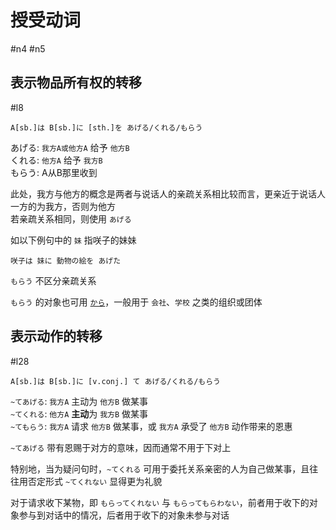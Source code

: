 # 授受动词
 #n4 #n5
## 表示物品所有权的转移  
  #l8
 
```nihongo
A[sb.]は B[sb.]に [sth.]を あげる/くれる/もらう
```

あげる: `我方A或他方A` 给予 `他方B`  
くれる: `他方A` 给予 `我方B`  
もらう: A从B那里收到  

此处，我方与他方的概念是两者与说话人的亲疏关系相比较而言，更亲近于说话人一方的为我方，否则为他方  
若亲疏关系相同，则使用 `あげる`  

如以下例句中的 `妹` 指咲子的妹妹  

```nihongo
咲子は 妹に 動物の絵を あげた
```

`もらう` 不区分亲疏关系  


`もらう` 的对象也可用 [`から`](から.md#用于提示もらう的间接宾语)，一般用于 `会社`、`学校` 之类的组织或团体
## 表示动作的转移
 #l28
 
```nihongo
A[sb.]は B[sb.]に [v.conj.] て あげる/くれる/もらう
```

`~てあげる`: `我方A` 主动为 `他方B` 做某事  
`~てくれる`: `他方A` **主动**为 `我方B` 做某事  
`~てもらう`: `我方A` 请求 `他方B` 做某事，或 `我方A` 承受了 `他方B` 动作带来的恩惠  

`~てあげる` 带有恩赐于对方的意味，因而通常不用于下对上  

特别地，当为疑问句时，`~てくれる` 可用于委托关系亲密的人为自己做某事，且往往用否定形式 `~てくれない` 显得更为礼貌  

对于请求收下某物，即 `もらってくれない` 与 `もらってもらわない`，前者用于收下的对象参与到对话中的情况，后者用于收下的对象未参与对话  
